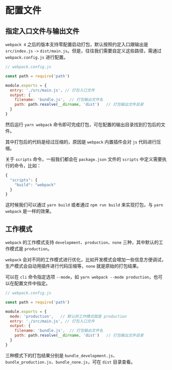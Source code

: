 # 配置文件

## 指定入口文件与输出文件

`webpack 4` 之后的版本支持零配置启动打包，默认按照约定入口跟输出是 `src/index.js` `->` `dist/main.js`。但是，往往我们需要自定义这些路径，需通过 `webpack.config.js` 进行配置。

```javascript
// webpack.config.js

const path = require('path')

module.exports = {
  entry: './src/main.js', // 打包入口文件
  output: {
    filename: 'bundle.js',  // 打包输出文件名
    path: path.resolve(__dirname, 'dist')   // 打包输出文件目录
  }
}
```

然后运行 `yarn webpack` 命令即可完成打包，可在配置的输出目录找到打包后的文件。

其中打包后的代码是经过压缩的，原因是 `webpack` 内置插件会对 `js` 代码进行压缩。

关于 `scripts` 命令，一般我们都会在 `package.json` 文件的 `scripts` 中定义需要执行的命令，比如：

```javascript
{
  "scripts": {
    "build": "webpack"
  }
}
```

这时候我们可以通过 `yarn build` 或者通过 `npm run build` 来实现打包，与 `yarn webpack` 是一样的效果。

## 工作模式

`webpack` 的工作模式支持 `development`、`production`、`none` 三种，其中默认的工作模式是 `production`。

`webpack` 会对不同的工作模式进行优化，比如开发模式会增加一些信息方便调试，生产模式会自动用插件进行代码压缩等，`none` 就是原始的打包结果。

可以在 `cli` 命令指定选项 `--mode`，如 `yarn webpack --mode production`，也可以在配置文件中指定。

```javascript
// webpack.config.js

const path = require('path')

module.exports = {
  mode: 'production',   // 默认的工作模式就是 production
  entry: './src/main.js', // 打包入口文件
  output: {
    filename: 'bundle.js',  // 打包输出文件名
    path: path.resolve(__dirname, 'dist')   // 打包输出文件目录
  }
}
```

三种模式下的打包结果分别是 `bundle_development.js`、`bundle_production.js`、`bundle_none.js`，可在 `dist` 目录查看。